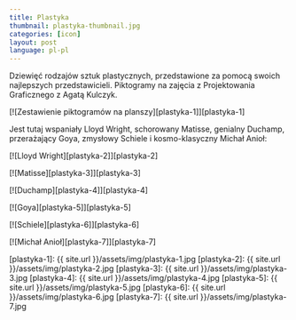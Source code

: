 ```yaml
---
title: Plastyka
thumbnail: plastyka-thumbnail.jpg
categories: [icon]
layout: post
language: pl-pl
---
```


Dziewięć rodzajów sztuk plastycznych, przedstawione za pomocą swoich najlepszych przedstawicieli. Piktogramy na zajęcia z Projektowania Graficznego z Agatą Kulczyk.

[![Zestawienie piktogramów na planszy][plastyka-1]][plastyka-1]

Jest tutaj wspaniały Lloyd Wright, schorowany Matisse, genialny Duchamp, przerażający Goya, zmysłowy Schiele i kosmo-klasyczny Michał Anioł:

[![Lloyd Wright][plastyka-2]][plastyka-2]

[![Matisse][plastyka-3]][plastyka-3]

[![Duchamp][plastyka-4]][plastyka-4]

[![Goya][plastyka-5]][plastyka-5]

[![Schiele][plastyka-6]][plastyka-6]

[![Michał Anioł][plastyka-7]][plastyka-7]

[plastyka-1]: {{ site.url }}/assets/img/plastyka-1.jpg
[plastyka-2]: {{ site.url }}/assets/img/plastyka-2.jpg
[plastyka-3]: {{ site.url }}/assets/img/plastyka-3.jpg
[plastyka-4]: {{ site.url }}/assets/img/plastyka-4.jpg
[plastyka-5]: {{ site.url }}/assets/img/plastyka-5.jpg
[plastyka-6]: {{ site.url }}/assets/img/plastyka-6.jpg
[plastyka-7]: {{ site.url }}/assets/img/plastyka-7.jpg